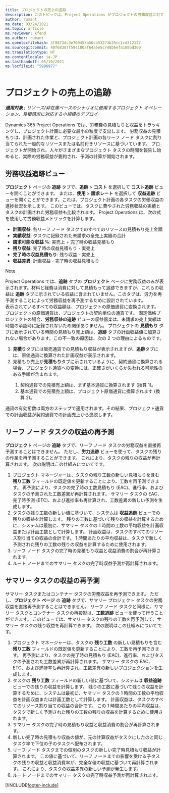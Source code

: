 ```yaml
---
title: プロジェクトの売上の追跡
description: このトピックは、Project Operations がプロジェクトの労務収益に対する進捗状況をトラッキングする方法に関する情報を提供します。
author: rumant
ms.date: 03/24/2021
ms.topic: article
ms.reviewer: kfend
ms.author: rumant
ms.openlocfilehash: 3f9873dc3e709453a56cb53273b35cc1cd312127
ms.sourcegitcommit: 40f68387f594180af64a5e5c748b6efa188bd300
ms.translationtype: HT
ms.contentlocale: ja-JP
ms.lasthandoff: 05/10/2021
ms.locfileid: "5996977"
---
```

# <a name="project-sales-tracking"></a>プロジェクトの売上の追跡

_**適用対象 :** リソース/非在庫ベースのシナリオに使用するプロジェクト オペレーション、見積請求に対応する小規模のデプロイ_

Dynamics 365 Project Operations では、労務費の見積もりと収益をトラッキングし、プロジェクト計画に必要な最小の粒度で支出します。 労務収益の見積もりは、計画された作業と、プロジェクト計画の各リーフ ノード タスクに割り当てられた一般的なリソースまたは名前付きリソースに基づいています。 プロジェクトが開始され、人々がさまざまなプロジェクト タスクの時間を報告し始めると、実際の労務収益が要約され、予測の計算が開始されます。

## <a name="labor-revenue-tracking-view"></a>労務収益追跡ビュー

**プロジェクト** ページの **追跡** タブで、**追跡** > **コスト** を選択して **コスト追跡** ビューを開くことができます。 または、**使用** > **請求レート** を選択して **収益追跡** ビューを開くことができます。これは、プロジェクト計画の各タスクの労働収益の進捗状況を示します。 このビューでは、タスクに費やされた労務収益の実績とタスクの計画された労務収益も比較されます。 Project Operations は、次の式を使用して労務収益メトリックを計算します。

- **計画収益**: 各リーフ ノード タスクでのすべてのリソースの見積もり売上金額
- **実績収益**: タスクに記録された未請求の全売上実績の合計
- **請求可能な収益 %**: 実売上 ÷ 完了時の収益見積もり
- **残り収益**: 完了時の収益見積もり - 実売上
- **完了時の収益見積もり**: 残り収益 - 実売上
- **収益差異**: 計画収益 - 完了時の収益見積もり


> [!NOTE]
> Project Operations では、**追跡** タブの **プロジェクト** ページに労務収益のみが表示されます。材料と経費は消費に対して見積もって追跡できますが、これらの収益は **追跡** タブに示されている収益に含まれていません。このタブは、労力を再予測することによって労務収益を再予測するために設計されています。  
> 表示されているすべての収益額は、プロジェクトの原価通貨に変換されます。 プロジェクトの原価通貨は、プロジェクトの契約単位の通貨です。 固定価格プロジェクトの場合、**労務収益の追跡** ビューの収益器楽は、未請求の売上実績は時間の承認時に記録されないため関係ありません。
> プロジェクトの **見積もり** タブに表示されている時間の見積もり売上額は、**追跡** タブの計画収益値に加算されない場合があります。この不一致の原因は、次の 2 つの理由によるものです。
><ol>
   ><li> <b>見積り</b>タブには販売通貨での見積もり収益が表示されますが、<b>追跡</b>タブには、原価通貨に換算された計画収益が表示されます。 </li>
   ><li> 見積もり売上が<b>見積もり</b>タブに示されているように、契約通貨に換算される場合、プロジェクト通貨への変換には、正確さがいくらか失われる可能性のある手順が含まれます。 </li>
><ol>
><li> 契約通貨での見積売上額は、まず基本通貨に換算されます (換算 1)。</li>
><li> 基本通貨での見積売上額は、プロジェクト原価通貨に換算されます (換算 2)。 </li>
></ol>
></ol>
> 通貨の有効桁数は両方のステップで適用されます。その結果、プロジェクト通貨での計画収益が契約通貨での計画売上から逸脱します。
   

## <a name="reprojecting-revenues-on-leaf-node-tasks"></a>リーフ ノード タスクの収益の再予測

**プロジェクト** ページの **追跡** タブで、リーフ ノード タスクの労務収益を直接再予測することはできません。 ただし、**労力追跡** ビューを使って、タスクの残りの作業を再予測することができます。 これにより、タスクの残りの収益が再計算されます。 次の説明はこの仕組みについてです。

1. プロジェクト マネージャーは、タスクの残り工数の新しい見積もりを含む **残り工数** フィールドの既定値を更新することにより、工数を再予測できます。 再予測により、タスクの完了時の工数見積もり (EAC)、進行率、およびタスクの予測された工数差異が再計算されます。 サマリー タスクの EAC、完了時予測 (ETC)、および進捗率も再計算され、工数差異の新しい予測を生成します。
2. タスクの残り工数の新しい値に基づいて、システムは **収益追跡** ビューでの残りの収益を計算します。 残りの工数に基づいて残りの収益を計算するために、システムは最初に、サマリー タスクの 1 時間の工数の平均収益を計画収益または計画工数として計算します。 計画収益は、タスクのすべてのリソース割り当ての収益の合計です。 1 時間あたりの平均収益は、タスクで新しく予測された残りの工数の残りの収益を計算するために使用されます。
3. リーフ ノード タスクの完了時の見積もり収益と収益消費の割合が再計算されます。
4. ルート ノードまでのサマリー タスクの完了時収益予測が再計算されます。

## <a name="reprojecting-revenues-on-summary-tasks"></a>サマリー タスクの収益の再予測

サマリー タスクまたはコンテナー タスクの労務収益を再予測できます。 ただし、**プロジェクト ページ** の **追跡** タブで、サマリー プロジェクト タスクの労務収益を直接再予測することはできません。 リーフ ノード タスクと同様に、サマリー タスクとコンテナー タスクの再投影は、**工数追跡** ビューを使って行うことができます。 このビューでは、サマリー タスクの残りの工数を再予測して、サマリー タスクの残り収益を再計算できます。 次の説明はこの仕組みについてです。

1. プロジェクト マネージャーは、タスクの **残り工数** の新しい見積もりを含む **残り工数** フィールドの既定値を更新することにより、工数を再予測できます。 再予測により、タスクの完了時の見積もり (EAC)、進行率、およびタスクの予測された工数差異が再計算されます。 サマリー タスクの EAC、ETC、および進捗率も再計算され、工数差異の新しいプロジェクションを生成します。
2. タスクの **残り工数** フィールドの新しい値に基づいて、システムは **収益追跡** ビューでの残りの収益を計算します。 残りの工数に基づいて残りの収益を計算するために、システムは最初に、サマリー タスクの 1 時間の工数の平均収益を計画収益または計画工数として計算します。 計画収益は、タスクのすべてのリソース割り当ての収益の合計です。 この 1 時間あたりの平均収益は、タスクで新しく予測された残りの工数の残りの収益を計算するために使用されます。
3. サマリー タスクの完了時の見積もり収益と収益消費の割合が再計算されます。
4. 新しい完了時の見積もり収益の値が、元の計算収益がタスクにしたのと同じタスク率で下位の子のタスクへ配布されます。
5. リーフ ノード タスクまでの個別のタスクの新しい完了時見積もり収益が計算されます。 この値に基づいて、リーフ ノードまでの影響を受ける子タスクの残りの収益と収益消費率が、完全な値の収益に基づいて再計算されます。 これにより、タスクの収益差異の新しい予測が発生します。 
6. ルート ノードまでのサマリー タスクの完了時収益予測が再計算されます。


[!INCLUDE[footer-include](../includes/footer-banner.md)]

